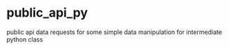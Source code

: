 # public_api_py
public api data requests for some simple data manipulation for intermediate python class
